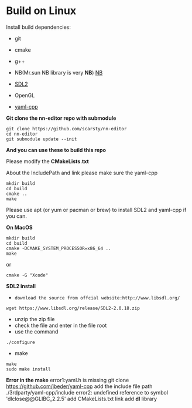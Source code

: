 # Build on Linux

Install build dependencies:

- git
- cmake
- g++
- NB(Mr.sun NB library is very **NB**) [NB](https://github.com/scarsty/nb)
- [SDL2](https://github.com/libsdl-org/SDL)

- OpenGL
- [yaml-cpp](https://github.com/jbeder/yaml-cpp)

**Git clone the nn-editor repo with submodule**

```
git clone https://github.com/scarsty/nn-editor
cd nn-editor
git submodule update --init 
```

**And you can use these to build this repo**

Please modify the **CMakeLists.txt**

About the IncludePath and link please make sure the yaml-cpp 

```
mkdir build
cd build
cmake ..
make
```

Please use apt (or yum or pacman or brew) to install SDL2 and yaml-cpp if you can.

**On MacOS**

```
mkdir build
cd build
cmake -DCMAKE_SYSTEM_PROCESSOR=x86_64 ..
make
```
or
```
cmake -G "Xcode"
```

**SDL2 install**

- `download the source from offcial website:http://www.libsdl.org/`

```
wget https://www.libsdl.org/release/SDL2-2.0.18.zip
```

- unzip the zip file
- check the file and enter in the file root
- use the command

```
./configure
```

- make

```
make 
sudo make install 
```

**Error in the make**
error1:yaml.h is missing
git clone https://github.com/jbeder/yaml-cpp
add the include file path ./3rdparty/yaml-cpp/include
error2:
undefined reference to symbol 'dlclose@@GLIBC_2.2.5'
add CMakeLists.txt link add **dl** library
